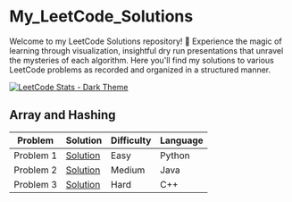 # My_LeetCode_Solutions

Welcome to my LeetCode Solutions repository! 🚀 Experience the magic of learning through visualization, insightful dry run presentations that unravel the mysteries of each algorithm. Here you'll find my solutions to various LeetCode problems as recorded and organized in a structured manner.

[![LeetCode Stats - Dark Theme](https://leetcard.jacoblin.cool/alyza23?theme=unicorn)](https://leetcode.com/u/alyza23/)




 

## Array and Hashing

| Problem | Solution | Difficulty | Language |
|---------|----------|------------|----------|
| Problem 1 | [Solution](link) | Easy | Python |
| Problem 2 | [Solution](link) | Medium | Java |
| Problem 3 | [Solution](link) | Hard | C++ |






